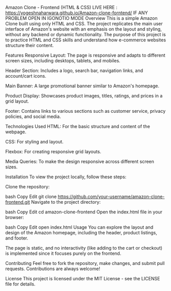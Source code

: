 Amazon Clone - Frontend (HTML & CSS)
LIVE HERE : https://yogeshnaharwara.github.io/Amazon-clone-forntend/    IF ANY PROBLEM OPEN IN IGONOTIO MODE
Overview
This is a simple Amazon Clone built using only HTML and CSS. The project replicates the main user interface of Amazon's website with an emphasis on the layout and styling, without any backend or dynamic functionality. The purpose of this project is to practice HTML and CSS skills and understand how e-commerce websites structure their content.

Features
Responsive Layout: The page is responsive and adapts to different screen sizes, including desktops, tablets, and mobiles.

Header Section: Includes a logo, search bar, navigation links, and account/cart icons.

Main Banner: A large promotional banner similar to Amazon's homepage.

Product Display: Showcases product images, titles, ratings, and prices in a grid layout.

Footer: Contains links to various sections such as customer service, privacy policies, and social media.

Technologies Used
HTML: For the basic structure and content of the webpage.

CSS: For styling and layout.

Flexbox: For creating responsive grid layouts.

Media Queries: To make the design responsive across different screen sizes.

Installation
To view the project locally, follow these steps:

Clone the repository:

bash
Copy
Edit
git clone https://github.com/your-username/amazon-clone-frontend.git
Navigate to the project directory:

bash
Copy
Edit
cd amazon-clone-frontend
Open the index.html file in your browser:

bash
Copy
Edit
open index.html
Usage
You can explore the layout and design of the Amazon homepage, including the header, product listings, and footer.

The page is static, and no interactivity (like adding to the cart or checkout) is implemented since it focuses purely on the frontend.

Contributing
Feel free to fork the repository, make changes, and submit pull requests. Contributions are always welcome!

License
This project is licensed under the MIT License - see the LICENSE file for details.

